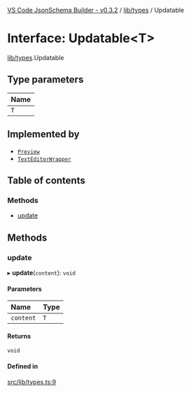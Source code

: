 [VS Code JsonSchema Builder - v0.3.2](../documentation.md) / [lib/types](../modules/lib_types.md) / Updatable

# Interface: Updatable<T\>

[lib/types](../modules/lib_types.md).Updatable

## Type parameters

| Name |
| :------ |
| `T` |

## Implemented by

- [`Preview`](../classes/lib_Preview.Preview.md)
- [`TextEditorWrapper`](../classes/lib_TextEditorWrapper.TextEditorWrapper.md)

## Table of contents

### Methods

- [update](lib_types.Updatable.md#update)

## Methods

### update

▸ **update**(`content`): `void`

#### Parameters

| Name | Type |
| :------ | :------ |
| `content` | `T` |

#### Returns

`void`

#### Defined in

[src/lib/types.ts:9](https://github.com/FlowSquad/miranum-vs-code-forms/blob/861dc0a/src/lib/types.ts#L9)
